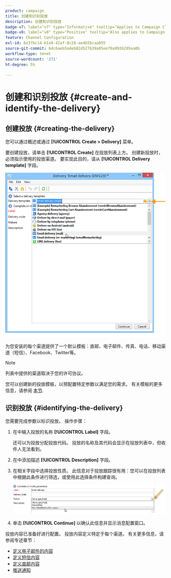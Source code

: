 ```yaml
---
product: campaign
title: 创建和识别投放
description: 创建和识别投放
badge-v7: label="v7" type="Informative" tooltip="Applies to Campaign Classic v7"
badge-v8: label="v8" type="Positive" tooltip="Also applies to Campaign v8"
feature: Channel Configuration
exl-id: 6e37bc14-b1a9-42af-8c28-ae4b5bcaa055
source-git-commit: 6dc6aeb5adeb82d527b39a05ee70a9926205ea0b
workflow-type: tm+mt
source-wordcount: '271'
ht-degree: 5%

---
```


# 创建和识别投放 {#create-and-identify-the-delivery}



## 创建投放 {#creating-the-delivery}

您可以通过概述或通过 **[!UICONTROL Create > Delivery]** 菜单。


要创建投放，请单击 **[!UICONTROL Create]** 在投放列表上方。 创建新投放时，必须指示使用的投放渠道。 要实现此目的，请从 **[!UICONTROL Delivery template]** 字段。

![](assets/s_ncs_user_wizard_email01_1.png)

为您安装的每个渠道提供了一个默认模板：直邮、电子邮件、传真、电话、移动渠道（短信）、Facebook、Twitter等。

>[!NOTE]
>
>列表中提供的渠道取决于您的许可协议。

您可以创建新的投放模板，以预配置特定参数以满足您的需求。 有关模板的更多信息，请参阅 [本节](about-templates.md).

## 识别投放 {#identifying-the-delivery}

您需要完成参数以标识投放。 操作步骤：

1. 在中输入投放的名称 **[!UICONTROL Label]** 字段。

   还可以为投放分配投放代码。 投放的名称及其代码会显示在投放列表中，但收件人无法看到。

1. 在中添加描述 **[!UICONTROL Description]** 字段。
1. 在相关字段中选择投放性质。 此信息对于投放跟踪很有用：您可以在投放列表中根据此条件进行筛选，或使用此选择条件构建查询。

   ![](assets/s_ncs_user_email_del_nature.png)

1. 单击 **[!UICONTROL Continue]** 以确认此信息并显示消息配置窗口。

投放内容已准备好进行配置。 投放内容定义特定于每个渠道。 有关更多信息，请参阅专述章节：

* [定义电子邮件的内容](defining-the-email-content.md)
* [定义短信内容](sms-create.md#defining-the-sms-content)
* [定义直邮内容](defining-the-direct-mail-content.md)
* [推送通知](about-mobile-app-channel.md)
